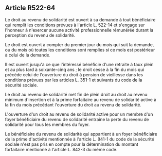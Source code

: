 ## Article R522-64

Le droit au revenu de solidarité est ouvert à sa demande à tout bénéficiaire qui remplit les conditions prévues
à l'article L. 522-14 et s'engage sur l'honneur à n'exercer aucune activité professionnelle rémunérée durant la
perception du revenu de solidarité.


Le droit est ouvert à compter du premier jour du mois qui suit la demande, ou du mois où toutes les
conditions sont remplies si ce mois est postérieur à celui de la demande.

Il est ouvert jusqu'à ce que l'intéressé bénéficie d'une retraite à taux plein et au plus tard à soixante-cinq
ans ; le droit cesse à la fin du mois qui précède celui de l'ouverture du droit à pension de vieillesse dans les
conditions prévues par les articles L. 351-1 et suivants du code de la sécurité sociale.

Le droit au revenu de solidarité met fin de plein droit au droit au revenu minimum d'insertion et à la
prime forfaitaire au revenu de solidarité active à la fin du mois précédant l'ouverture du droit au revenu de
solidarité.

L'ouverture d'un droit au revenu de solidarité active pour un membre d'un foyer bénéficiaire du revenu de
solidarité entraîne la perte du revenu de solidarité pour tous les membres du foyer.

Le bénéficiaire du revenu de solidarité qui appartient à un foyer bénéficiaire de la prime d'activité
mentionnée à l'article L. 841-1 du code de la sécurité sociale n'est pas pris en compte pour la détermination
du montant forfaitaire mentionné à l'article L. 842-3 du même code.

